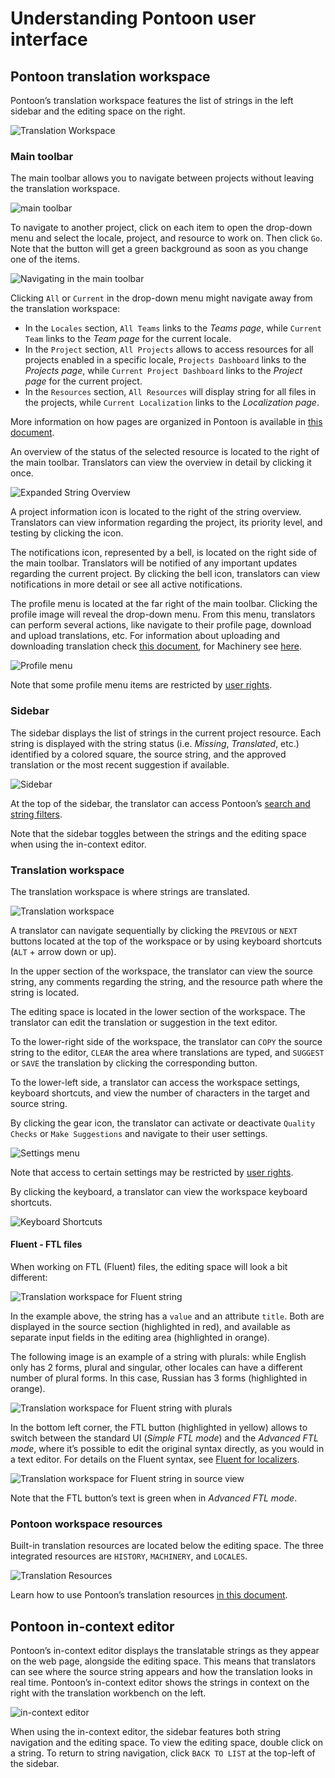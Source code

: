 # Understanding Pontoon user interface

<!-- toc -->

## Pontoon translation workspace

Pontoon’s translation workspace features the list of strings in the left sidebar and the editing space on the right.

![Translation Workspace](/assets/images/pontoon/ui/translation_workspace.png)

### Main toolbar

The main toolbar allows you to navigate between projects without leaving the translation workspace.

![main toolbar](/assets/images/pontoon/ui/main_toolbar.png)

To navigate to another project, click on each item to open the drop-down menu and select the locale, project, and resource to work on. Then click `Go`. Note that the button will get a green background as soon as you change one of the items.

![Navigating in the main toolbar](/assets/images/pontoon/ui/main_nav.png)

Clicking `All` or `Current` in the drop-down menu might navigate away from the translation workspace:
* In the `Locales` section, `All Teams` links to the *Teams page*, while `Current Team` links to the *Team page* for the current locale.
* In the `Project` section, `All Projects` allows to access resources for all projects enabled in a specific locale, `Projects Dashboard` links to the *Projects page*, while `Current Project Dashboard` links to the *Project page* for the current project.
* In the `Resources` section, `All Resources` will display string for all files in the projects, while `Current Localization` links to the *Localization page*.

More information on how pages are organized in Pontoon is available in [this document](teams_projects.md).

An overview of the status of the selected resource is located to the right of the main toolbar. Translators can view the overview in detail by clicking it once.

![Expanded String Overview](/assets/images/pontoon/ui/string_overview.png)

A project information icon is located to the right of the string overview. Translators can view information regarding the project, its priority level, and testing by clicking the icon.

The notifications icon, represented by a bell, is located on the right side of the main toolbar. Translators will be notified of any important updates regarding the current project. By clicking the bell icon, translators can view notifications in more detail or see all active notifications.

The profile menu is located at the far right of the main toolbar. Clicking the profile image will reveal the drop-down menu. From this menu, translators can perform several actions, like navigate to their profile page, download and upload translations, etc. For information about uploading and downloading translation check [this document](translate.md#downloading-and-uploading-translations), for Machinery see [here](resources.md#machinery-tab).

![Profile menu](/assets/images/pontoon/ui/profile_menu.png)

Note that some profile menu items are restricted by [user rights](users.md#user-roles).

### Sidebar

The sidebar displays the list of strings in the current project resource. Each string is displayed with the string status (i.e. *Missing*, *Translated*, etc.) identified by a colored square, the source string, and the approved translation or the most recent suggestion if available.

![Sidebar](/assets/images/pontoon/ui/sidebar.png)

At the top of the sidebar, the translator can access Pontoon’s [search and string filters](search_filters.md).

Note that the sidebar toggles between the strings and the editing space when using the in-context editor.

### Translation workspace

The translation workspace is where strings are translated.

![Translation workspace](/assets/images/pontoon/ui/workspace_standard.png)

A translator can navigate sequentially by clicking the `PREVIOUS` or `NEXT` buttons located at the top of the workspace or by using keyboard shortcuts (`ALT` + arrow down or up).

In the upper section of the workspace, the translator can view the source string, any comments regarding the string, and the resource path where the string is located.

The editing space is located in the lower section of the workspace. The translator can edit the translation or suggestion in the text editor.

To the lower-right side of the workspace, the translator can `COPY` the source string to the editor, `CLEAR` the area where translations are typed, and `SUGGEST` or `SAVE` the translation by clicking the corresponding button.

To the lower-left side, a translator can access the workspace settings, keyboard shortcuts, and view the number of characters in the target and source string.

By clicking the gear icon, the translator can activate or deactivate `Quality Checks` or `Make Suggestions` and navigate to their user settings.

![Settings menu](/assets/images/pontoon/ui/settings.png)

Note that access to certain settings may be restricted by [user rights](users.md#user-roles).

By clicking the keyboard, a translator can view the workspace keyboard shortcuts.

![Keyboard Shortcuts](/assets/images/pontoon/ui/shortcuts.png)

#### Fluent - FTL files

When working on FTL (Fluent) files, the editing space will look a bit different:

![Translation workspace for Fluent string](/assets/images/pontoon/ui/workspace_ftl.png)

In the example above, the string has a `value` and an attribute `title`. Both are displayed in the source section (highlighted in red), and available as separate input fields in the editing area (highlighted in orange).

The following image is an example of a string with plurals: while English only has 2 forms, plural and singular, other locales can have a different number of plural forms. In this case, Russian has 3 forms (highlighted in orange).

![Translation workspace for Fluent string with plurals](/assets/images/pontoon/ui/workspace_ftl_plurals.png)

In the bottom left corner, the FTL button (highlighted in yellow) allows to switch between the standard UI (*Simple FTL mode*) and the *Advanced FTL mode*, where it’s possible to edit the original syntax directly, as you would in a text editor. For details on the Fluent syntax, see [Fluent for localizers](../fluent/README.md).

![Translation workspace for Fluent string in source view](/assets/images/pontoon/ui/workspace_ftl_sourceview.png)

Note that the FTL button’s text is green when in *Advanced FTL mode*.

### Pontoon workspace resources

Built-in translation resources are located below the editing space. The three integrated resources are `HISTORY`, `MACHINERY`, and `LOCALES`.

![Translation Resources](/assets/images/pontoon/ui/resources.png)

Learn how to use Pontoon’s translation resources [in this document](resources.md).

## Pontoon in-context editor

Pontoon’s in-context editor displays the translatable strings as they appear on the web page, alongside the editing space. This means that translators can see where the source string appears and how the translation looks in real time. Pontoon’s in-context editor shows the strings in context on the right with the translation workbench on the left.

![in-context editor](/assets/images/pontoon/ui/incontext_edit.png)

When using the in-context editor, the sidebar features both string navigation and the editing space. To view the editing space, double click on a string. To return to string navigation, click `BACK TO LIST` at the top-left of the sidebar.
